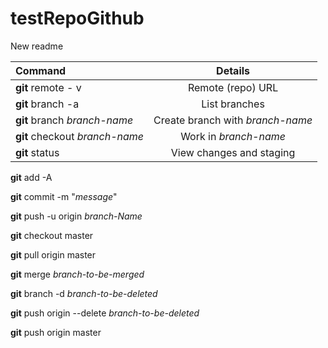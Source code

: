 # testRepoGithub

New readme

| Command | Details |
| :-- | :-: |
|**git** remote - v |Remote (repo) URL 
|**git** branch -a| List branches
|**git** branch *branch-name*| Create branch with *branch-name*
|**git** checkout *branch-name*|Work in *branch-name*
|**git** status|View changes and staging

**git** add -A

**git** commit -m "*message*"

**git** push -u origin *branch-Name*

**git** checkout master

**git** pull origin master

**git** merge *branch-to-be-merged*

**git** branch -d *branch-to-be-deleted*

**git** push origin --delete *branch-to-be-deleted*

**git** push origin master


